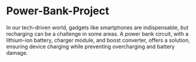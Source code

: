 # Power-Bank-Project
In our tech-driven world, gadgets like smartphones are indispensable, but recharging can be a challenge in some areas. A power bank circuit, with a lithium-ion battery, charger module, and boost converter, offers a solution, ensuring device charging while preventing overcharging and battery damage.
